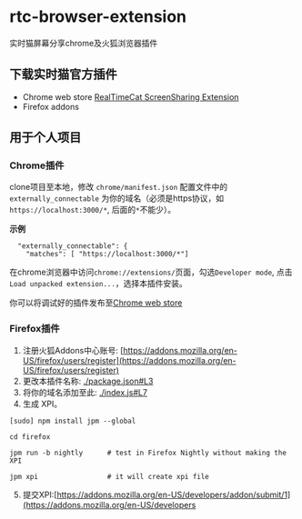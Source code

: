 # rtc-browser-extension
实时猫屏幕分享chrome及火狐浏览器插件

## 下载实时猫官方插件

- Chrome web store [RealTimeCat ScreenSharing Extension ](https://chrome.google.com/webstore/detail/realtimecat-screensharing/kopddpjmdlllnpkpcphndjiaohbakkjb)
- Firefox addons []()

## 用于个人项目

### Chrome插件

clone项目至本地，修改 `chrome/manifest.json` 配置文件中的 `externally_connectable` 为你的域名（必须是https协议，如`https://localhost:3000/*`, 后面的`*`不能少）。

**示例**

```
  "externally_connectable": {
    "matches": [ "https://localhost:3000/*"]
```

在chrome浏览器中访问`chrome://extensions/`页面，勾选`Developer mode`, 点击`Load unpacked extension...`，选择本插件安装。

你可以将调试好的插件发布至[Chrome web store](https://chrome.google.com/webstore/developer/dashboard)

### Firefox插件

1. 注册火狐Addons中心账号: [https://addons.mozilla.org/en-US/firefox/users/register](https://addons.mozilla.org/en-US/firefox/users/register)
2. 更改本插件名称: [./package.json#L3](./package.json#L3)
3. 将你的域名添加至此: [./index.js#L7](./index.js#L7)
4. 生成 XPI。
```
[sudo] npm install jpm --global

cd firefox

jpm run -b nightly      # test in Firefox Nightly without making the XPI

jpm xpi                 # it will create xpi file
```
5. 提交XPI:[https://addons.mozilla.org/en-US/developers/addon/submit/1](https://addons.mozilla.org/en-US/developers
